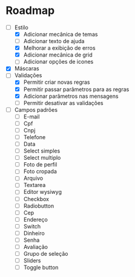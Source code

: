 # Roadmap

- [ ] Estilo
  - [x] Adicionar mecânica de temas
  - [ ] Adicionar texto de ajuda
  - [x] Melhorar a exibição de erros
  - [x] Adicionar mecânica de grid
  - [ ] Adicionar opções de icones
- [x] Máscaras
- [ ] Validações
  - [x] Permitir criar novas regras
  - [x] Permitir passar parâmetros para as regras
  - [x] Adicionar parâmetros nas mensagens
  - [ ] Permitir desativar as validações
- [ ] Campos padrões
  - [ ] E-mail
  - [ ] Cpf
  - [ ] Cnpj
  - [ ] Telefone
  - [ ] Data
  - [ ] Select simples
  - [ ] Select multiplo
  - [ ] Foto de perfil
  - [ ] Foto cropada
  - [ ] Arquivo
  - [ ] Textarea
  - [ ] Editor wysiwyg
  - [ ] Checkbox
  - [ ] Radiobutton
  - [ ] Cep
  - [ ] Endereço
  - [ ] Switch
  - [ ] Dinheiro
  - [ ] Senha
  - [ ] Avaliação
  - [ ] Grupo de seleção
  - [ ] Sliders
  - [ ] Toggle button
